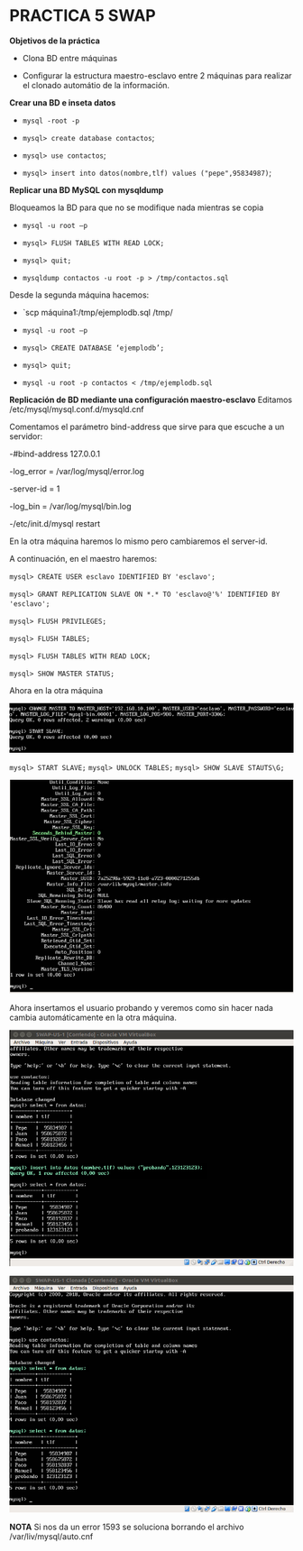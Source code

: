 # PRACTICA 5 SWAP

**Objetivos de la práctica**

- Clona BD entre máquinas

- Configurar la estructura maestro-esclavo entre 2 máquinas para realizar el clonado automátio de la información.

**Crear una BD e inseta datos**

- `mysql -root -p`
- `mysql> create database contactos`;
- `mysql> use contactos`;

- `mysql> insert into datos(nombre,tlf) values ("pepe",95834987)`;



**Replicar una BD MySQL con mysqldump**

Bloqueamos la BD para que no se modifique nada mientras se copia

- `mysql -u root –p`
- `mysql> FLUSH TABLES WITH READ LOCK;`
- `mysql> quit;`

- `mysqldump contactos -u root -p > /tmp/contactos.sql`


Desde la segunda máquina hacemos:

- `scp máquina1:/tmp/ejemplodb.sql /tmp/

- `mysql -u root –p`
- `mysql> CREATE DATABASE ‘ejemplodb’;`
- `mysql> quit;`

- `mysql -u root -p contactos < /tmp/ejemplodb.sql`


**Replicación de BD mediante una configuración maestro-esclavo**
Editamos /etc/mysql/mysql.conf.d/mysqld.cnf

Comentamos el parámetro bind-address que sirve para que escuche a un servidor:

-#bind-address 127.0.0.1

-log_error = /var/log/mysql/error.log

-server-id = 1

-log_bin = /var/log/mysql/bin.log

-/etc/init.d/mysql restart

En la otra máquina haremos lo mismo pero cambiaremos el server-id.



A continuación, en el maestro haremos:

`mysql> CREATE USER esclavo IDENTIFIED BY 'esclavo';`

`mysql> GRANT REPLICATION SLAVE ON *.* TO 'esclavo@'%' IDENTIFIED BY 'esclavo';`

`mysql> FLUSH PRIVILEGES;`

`mysql> FLUSH TABLES;`

`mysql> FLUSH TABLES WITH READ LOCK;`

`mysql> SHOW MASTER STATUS;`

Ahora en la otra máquina 

![img](https://raw.githubusercontent.com/toniMR/SWAP-18-19/master/practicas/P5/imagenes/Change-Master.png)

`mysql> START SLAVE;`
`mysql> UNLOCK TABLES;`
`mysql> SHOW SLAVE STAUTS\G;`

![img](https://raw.githubusercontent.com/toniMR/SWAP-18-19/master/practicas/P5/imagenes/show-slave-status.png)

Ahora insertamos el usuario probando y veremos como sin hacer nada cambia automáticamente en la otra máquina.

![img](https://raw.githubusercontent.com/toniMR/SWAP-18-19/master/practicas/P5/imagenes/insertar-maestro.png)

![img](https://raw.githubusercontent.com/toniMR/SWAP-18-19/master/practicas/P5/imagenes/insertar-esclavo.png)


**NOTA**
Si nos da un error 1593 se soluciona borrando el archivo /var/liv/mysql/auto.cnf
